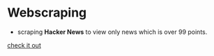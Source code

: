 # Webscraping
- scraping **Hacker News** to view only news which is over 99 points.

[check it out](https://repl.it/repls/ImmediateExhaustedInvocation#main.py)
